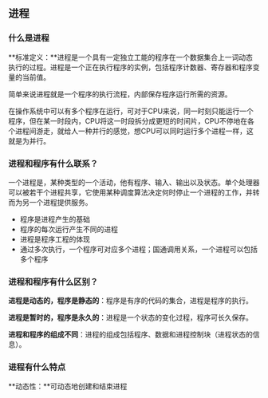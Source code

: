## 进程
### 什么是进程
**标准定义：**进程是一个具有一定独立工能的程序在一个数据集合上一词动态执行的过程。进程是一个正在执行程序的实例，包括程序计数器、寄存器和程序变量的当前值。

简单来说进程就是一个程序的执行流程，内部保存程序运行所需的资源。

在操作系统中可以有多个程序在运行，可对于CPU来说，同一时刻只能运行一个程序，但在某一时段内，CPU将这一时段拆分成更短的时间片，CPU不停地在各个进程间游走，就给人一种并行的感觉，想CPU可以同时运行多个进程一样，这就是为并行。

### 进程和程序有什么联系？

一个进程是，某种类型的一个活动，他有程序、输入、输出以及状态。单个处理器可以被若干个进程共享，它使用某种调度算法决定何时停止一个进程的工作，并转而为另一个进程提供服务。

- 程序是进程产生的基础
- 程序的每次运行产生不同的进程
- 进程是程序工程的体现
- 通过多次执行，一个程序可对应多个进程；国通调用关系，一个进程可以包括多个程序

###  进程和程序有什么区别？

**进程是动态的，程序是静态的**：程序是有序的代码的集合，进程是程序的执行。

**进程是暂时的，程序是永久的**：进程是一个状态的变化过程，程序可长久保存。

**进程和程序的组成不同**：进程的组成包括程序、数据和进程控制块（进程状态的信息）。

### 进程有什么特点

**动态性：**可动态地创建和结束进程






